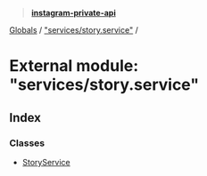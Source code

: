 > **[instagram-private-api](../README.md)**

[Globals](../globals.md) / ["services/story.service"](_services_story_service_.md) /

# External module: "services/story.service"

## Index

### Classes

* [StoryService](../classes/_services_story_service_.storyservice.md)